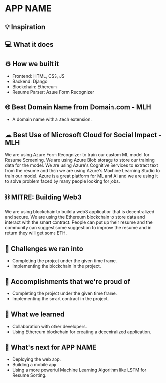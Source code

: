 # APP NAME

## 💡 Inspiration

## 💻 What it does

## ⚙️ How we built it

- Frontend: HTML, CSS, JS
- Backend: Django
- Blockchain: Ethereum
- Resume Parser: Azure Form Recognizer

## 🌐 Best Domain Name from Domain.com - MLH

- A domain name with a .tech extension.

## ☁ Best Use of Microsoft Cloud for Social Impact - MLH

We are using Azure Form Recognizer to train our custom ML model for Resume Screening. We are using Azure Blob storage to store our training data for the model. We are using Azure's Cognitive Services to extract text from the resume and then we are using Azure's Machine Learning Studio to train our model. Azure is a great platform for ML and AI and we are using it to solve problem faced by many people looking for jobs.

## ⛓ MITRE: Building Web3

We are using blockchain to build a web3 application that is decentralized and secure. We are using the Ethereum blockchain to store data and interact with the smart contract. People can put up their resume and the community can suggest some suggestion to improve the resume and in return they will get some ETH.

## 🧠 Challenges we ran into

- Completing the project under the given time frame.
- Implementing the blockchain in the project.

## 🏅 Accomplishments that we're proud of

- Completing the project under the given time frame.
- Implementing the smart contract in the project.

## 📖 What we learned

- Collaboration with other developers.
- Using Ethereum blockchain for creating a decentralized application.

## 🚀 What's next for APP NAME

- Deploying the web app.
- Building a mobile app
- Using a more powerful Machine Learning Algorithm like LSTM for Resume Sorting.
